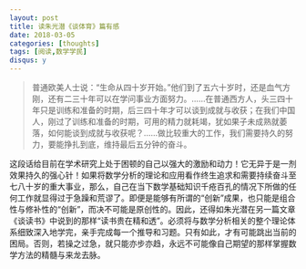 ```yaml
---
layout: post
title: 读朱光潜《谈体育》篇有感
date: 2018-03-05
categories: [thoughts]
tags: [阅读,数学学民]
disqus: y
---
```


> 普通欧美人士说：“生命从四十岁开始。”他们到了五六十岁时，还是血气方刚，还有二三十年可以在学问事业方面努力。……在普通西方人，头三四十年只是训练和准备的时期，后三四十年才可以谈到成就与收获；在我们中国人，刚过了训练和准备的时期，可用的精力就耗竭，犹如果子未成熟就萎落，如何能谈到成就与收获呢？……做比较重大的工作，我们需要持久的努力，要能挣扎到底，维持最后五分钟的奋斗。

这段话给目前在学术研究上处于困顿的自己以强大的激励和动力！它无异于是一剂效果持久的强心针！如果将数学分析的理论和应用看作终生追求和需要持续奋斗至七八十岁的重大事业，那么，自己在当下数学基础知识千疮百孔的情况下所做的任何工作就显得过于急躁和荒谬了。即便是能够有所谓的“创新”成果，也只能是组合性与修补性的“创新”，而决不可能是原创性的。因此，还得如朱光潜在另一篇文章《谈读书》中说到的那样“读书贵在精和透”。必须将与数学分析相关的整个理论体系细致深入地学完，亲手完成每一个推导和习题。只有如此，才有可能跳出当前的困局。否则，若操之过急，就只能亦步亦趋，永远不可能像自己期望的那样掌握数学方法的精髓与来龙去脉。

